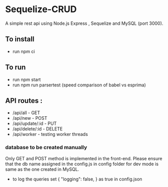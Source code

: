 # Sequelize-CRUD

A simple rest api using Node.js Express , Sequelize and MySQL
(port 3000).

## To install

- run npm ci

## To run

- run npm start
- run npm run parsertest (speed comparison of babel vs esprima)

## API routes :

- /api/all - GET
- /api/new - POST
- /api/update/:id - PUT
- /api/delete/:id - DELETE
- /api/worker - testing worker threads

### database to be created manually

Only GET and POST method is implemented in the front-end.
Please ensure that the db name assigned in the config.js in config folder for dev mode is same as the one created in MySQL.

- to log the queries set { "logging": false, } as true in config.json
